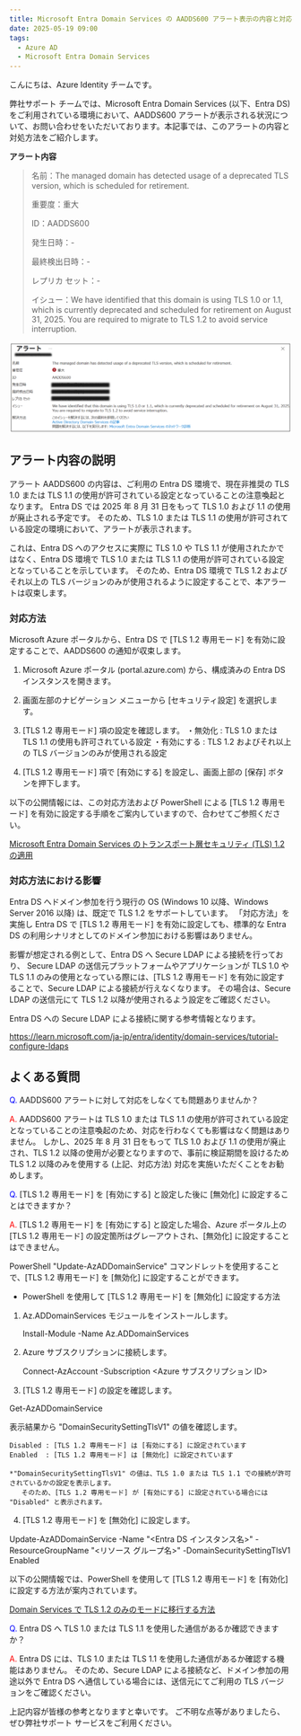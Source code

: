```yaml
---
title: Microsoft Entra Domain Services の AADDS600 アラート表示の内容と対応方法
date: 2025-05-19 09:00
tags:
  - Azure AD
  - Microsoft Entra Domain Services
---
```



こんにちは、Azure Identity チームです。

弊社サポート チームでは、Microsoft Entra Domain Services (以下、Entra DS) をご利用されている環境において、AADDS600 アラートが表示される状況について、お問い合わせをいただいております。本記事では、このアラートの内容と対処方法をご紹介します。

**アラート内容**

> 名前：The managed domain has detected usage of a deprecated TLS version, which is scheduled for retirement.
>
> 重要度：重大
>
> ID：AADDS600
>
> 発生日時：-
>
> 最終検出日時：-
>
> レプリカ セット：-
>
> イシュー：We have identified that this domain is using TLS 1.0 or 1.1, which is currently deprecated and scheduled for retirement on August 31, 2025. You are required to migrate to TLS 1.2 to avoid service interruption.

![](entrads-aadds600/entrads-aadds600.png)


## アラート内容の説明

アラート AADDS600 の内容は、ご利用の Entra DS 環境で、現在非推奨の TLS 1.0 または TLS 1.1 の使用が許可されている設定となっていることの注意喚起となります。
Entra DS では 2025 年 8 月 31 日をもって TLS 1.0 および 1.1 の使用が廃止される予定です。
そのため、TLS 1.0 または TLS 1.1 の使用が許可されている設定の環境において、アラートが表示されます。

これは、Entra DS へのアクセスに実際に TLS 1.0 や TLS 1.1 が使用されたかではなく、Entra DS 環境で TLS 1.0 または TLS 1.1 の使用が許可されている設定となっていることを示しています。
そのため、Entra DS 環境で TLS 1.2 およびそれ以上の TLS バージョンのみが使用されるように設定することで、本アラートは収束します。

### 対応方法

Microsoft Azure ポータルから、Entra DS で [TLS 1.2 専用モード] を有効に設定することで、AADDS600 の通知が収束します。

1. Microsoft Azure ポータル (portal.azure.com) から、構成済みの Entra DS インスタンスを開きます。

2. 画面左部のナビゲーション メニューから [セキュリティ設定] を選択します。

3. [TLS 1.2 専用モード] 項の設定を確認します。
    ・無効化 : TLS 1.0 または TLS 1.1 の使用も許可されている設定
    ・有効にする : TLS 1.2 およびそれ以上の TLS バージョンのみが使用される設定

4. [TLS 1.2 専用モード] 項で [有効にする] を設定し、画面上部の [保存] ボタンを押下します。 



以下の公開情報には、この対応方法および PowerShell による [TLS 1.2 専用モード] を有効に設定する手順をご案内していますので、合わせてご参照ください。

[Microsoft Entra Domain Services のトランスポート層セキュリティ (TLS) 1.2 の適用](https://learn.microsoft.com/ja-jp/entra/identity/domain-services/reference-domain-services-tls-enforcement#how-to-migrate-to-tls-12-only-mode-in-domain-services)

### 対応方法における影響

Entra DS へドメイン参加を行う現行の OS (Windows 10 以降、Windows Server 2016 以降) は、既定で TLS 1.2 をサポートしています。
「対応方法」を実施し Entra DS で [TLS 1.2 専用モード] を有効に設定しても、標準的な Entra DS の利用シナリオとしてのドメイン参加における影響はありません。

影響が想定される例として、Entra DS へ Secure LDAP による接続を行っており、 Secure LDAP の送信元プラットフォームやアプリケーションが TLS 1.0 や TLS 1.1 のみの使用となっている際には、[TLS 1.2 専用モード] を有効に設定することで、Secure LDAP による接続が行えなくなります。
その場合は、Secure LDAP の送信元にて TLS 1.2 以降が使用されるよう設定をご確認ください。

Entra DS への Secure LDAP による接続に関する参考情報となります。

https://learn.microsoft.com/ja-jp/entra/identity/domain-services/tutorial-configure-ldaps

## よくある質問

<span style="color:blue">Q.</span> AADDS600 アラートに対して対応をしなくても問題ありませんか？

<span style="color:red">A.</span> AADDS600 アラートは TLS 1.0 または TLS 1.1 の使用が許可されている設定となっていることの注意喚起のため、対応を行わなくても影響はなく問題はありません。
しかし、2025 年 8 月 31 日をもって TLS 1.0 および 1.1 の使用が廃止され、TLS 1.2 以降の使用が必要となりますので、事前に検証期間を設けるため TLS 1.2 以降のみを使用する (上記、対応方法) 対応を実施いただくことをお勧めします。

<span style="color:blue">Q.</span> [TLS 1.2 専用モード] を [有効にする] と設定した後に [無効化] に設定することはできますか？

<span style="color:red">A.</span> [TLS 1.2 専用モード] を [有効にする] と設定した場合、Azure ポータル上の [TLS 1.2 専用モード] の設定箇所はグレーアウトされ、[無効化] に設定することはできません。

PowerShell "Update-AzADDomainService" コマンドレットを使用することで、[TLS 1.2 専用モード] を [無効化] に設定することができます。

- PowerShell を使用して [TLS 1.2 専用モード] を [無効化] に設定する方法

1. Az.ADDomainServices モジュールをインストールします。

   Install-Module -Name Az.ADDomainServices

2. Azure サブスクリプションに接続します。

   Connect-AzAccount -Subscription <Azure サブスクリプション ID>

3. [TLS 1.2 専用モード] の設定を確認します。

Get-AzADDomainService

表示結果から "DomainSecuritySettingTlsV1" の値を確認します。

    Disabled : [TLS 1.2 専用モード] は [有効にする] に設定されています
    Enabled  : [TLS 1.2 専用モード] は [無効化] に設定されています

    *"DomainSecuritySettingTlsV1" の値は、TLS 1.0 または TLS 1.1 での接続が許可されているかの設定を表示します。
       そのため、[TLS 1.2 専用モード] が [有効にする] に設定されている場合には "Disabled" と表示されます。

4. [TLS 1.2 専用モード] を [無効化] に設定します。

Update-AzADDomainService -Name "<Entra DS インスタンス名>" -ResourceGroupName "<リソース グループ名>" -DomainSecuritySettingTlsV1 Enabled

以下の公開情報では、PowerShell を使用して [TLS 1.2 専用モード] を [有効化] に設定する方法が案内されています。

[Domain Services で TLS 1.2 のみのモードに移行する方法](https://learn.microsoft.com/ja-jp/entra/identity/domain-services/reference-domain-services-tls-enforcement#how-to-migrate-to-tls-12-only-mode-in-domain-services)

<span style="color:blue">Q.</span> Entra DS へ TLS 1.0 または TLS 1.1 を使用した通信があるか確認できますか？

<span style="color:red">A.</span> Entra DS には、TLS 1.0 または TLS 1.1 を使用した通信があるか確認する機能はありません。
そのため、Secure LDAP による接続など、ドメイン参加の用途以外で Entra DS へ通信している場合には、送信元にてご利用の TLS バージョンをご確認ください。

上記内容が皆様の参考となりますと幸いです。
ご不明な点等がありましたら、ぜひ弊社サポート サービスをご利用ください。
